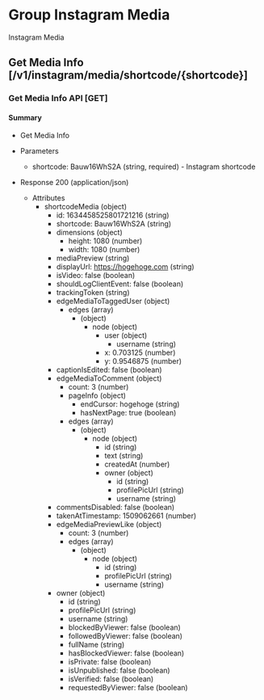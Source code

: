 # Group Instagram Media

 Instagram Media


## Get Media Info [/v1/instagram/media/shortcode/{shortcode}]

### Get Media Info API [GET]

#### Summary

* Get Media Info

+ Parameters

    + shortcode: Bauw16WhS2A (string, required) - Instagram shortcode

+ Response 200 (application/json)

    + Attributes
        + shortcodeMedia (object)
            + id: 1634458525801721216 (string)
            + shortcode: Bauw16WhS2A (string)
            + dimensions (object)
                + height: 1080 (number)
                + width: 1080 (number)
            + mediaPreview (string)
            + displayUrl: https://hogehoge.com (string)
            + isVideo: false (boolean)
            + shouldLogClientEvent: false (boolean)
            + trackingToken (string)
            + edgeMediaToTaggedUser (object)
                + edges (array)
                    + (object)
                        + node (object)
                            + user (object)
                                + username (string)
                            + x: 0.703125 (number)
                            + y: 0.9546875 (number)
            + captionIsEdited: false (boolean)
            + edgeMediaToComment (object)
                + count: 3 (number)
                + pageInfo (object)
                    + endCursor: hogehoge (string)
                    + hasNextPage: true (boolean)
                + edges (array)
                    + (object)
                        + node (object)
                            + id (string)
                            + text (string)
                            + createdAt (number)
                            + owner (object)
                                + id (string)
                                + profilePicUrl (string)
                                + username (string)
            + commentsDisabled: false (boolean)
            + takenAtTimestamp: 1509062661 (number)
            + edgeMediaPreviewLike (object)
                + count: 3 (number)
                + edges (array)
                    + (object)
                        + node (object)
                            + id (string)
                            + profilePicUrl (string)
                            + username (string)
            + owner (object)
                + id (string)
                + profilePicUrl (string)
                + username (string)
                + blockedByViewer: false (boolean)
                + followedByViewer: false (boolean)
                + fullName (string)
                + hasBlockedViewer: false (boolean)
                + isPrivate: false (boolean)
                + isUnpublished: false (boolean)
                + isVerified: false (boolean)
                + requestedByViewer: false (boolean)

